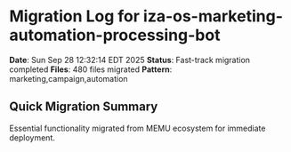 # Migration Log for iza-os-marketing-automation-processing-bot

**Date**: Sun Sep 28 12:32:14 EDT 2025
**Status**: Fast-track migration completed
**Files**:      480 files migrated
**Pattern**: marketing,campaign,automation

## Quick Migration Summary
Essential functionality migrated from MEMU ecosystem for immediate deployment.
